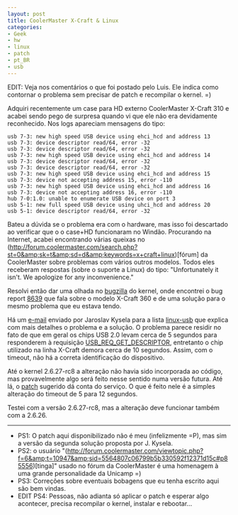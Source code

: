 ```yaml
---
layout: post
title: CoolerMaster X-Craft & Linux
categories:
- Geek
- hw
- linux
- patch
- pt_BR
- usb
---
```

EDIT: Veja nos comentários o que foi postado pelo Luis. Ele indica como contornar o problema sem precisar de patch e recompilar o kernel. =)

Adquiri recentemente um case para HD externo CoolerMaster X-Craft 310 e acabei sendo pego de surpresa quando vi que ele não era devidamente reconhecido. Nos logs apareciam mensagens do tipo:

```
usb 7-3: new high speed USB device using ehci_hcd and address 13
usb 7-3: device descriptor read/64, error -32
usb 7-3: device descriptor read/64, error -32
usb 7-3: new high speed USB device using ehci_hcd and address 14
usb 7-3: device descriptor read/64, error -32
usb 7-3: device descriptor read/64, error -32
usb 7-3: new high speed USB device using ehci_hcd and address 15
usb 7-3: device not accepting address 15, error -110
usb 7-3: new high speed USB device using ehci_hcd and address 16
usb 7-3: device not accepting address 16, error -110
hub 7-0:1.0: unable to enumerate USB device on port 3
usb 5-1: new full speed USB device using uhci_hcd and address 20
usb 5-1: device descriptor read/64, error -32
```

Bateu a dúvida se o problema era com o hardware, mas isso foi descartado ao verificar que o o case+HD funcionaram no Windão. Procurando na Internet, acabei encontrando várias queixas no (http://forum.coolermaster.com/search.php?st=0&amp;sk=t&amp;sd=d&amp;keywords=x+craft+linux)[fórum] da CoolerMaster sobre problemas com vários outros modelos. Todos eles receberam respostas (sobre o suporte a Linux) do tipo: "Unfortunately it isn't.  We apologize for any inconvenience."

Resolvi então dar uma olhada no [bugzilla](http://bugzilla.kernel.org/) do kernel, onde encontrei o bug report [8639](http://bugzilla.kernel.org/show_bug.cgi?id=8639) que fala sobre o modelo X-Craft 360 e de uma solução para o mesmo problema que eu estava tendo.

Há um [e-mail](http://kerneltrap.org/mailarchive/linux-usb/2008/9/16/3311254) enviado por Jaroslav Kysela para a lista [linux-usb](http://vger.kernel.org/vger-lists.html#linux-usb) que explica com mais detalhes o problema e a solução. O problema parece residir no fato de que em geral os chips USB 2.0 levam cerca de 5 segundos para responderem à requisição [USB_REQ_GET_DESCRIPTOR](http://www.gelato.unsw.edu.au/lxr/source/include/linux/usb_ch9.h#L56), entretanto o chip utilizado na linha X-Craft demora cerca de 10 segundos. Assim, com o timeout, não há a correta identificação do dispositivo.

Até o kernel 2.6.27-rc8 a alteração não havia sido incorporada ao código, mas provavelmente algo será feito nesse sentido numa versão futura. Até lá, o [patch](http://www.anselmolsm.org/blog/files/patch-2.6.27-rc8.patch) sugerido dá conta do serviço. O que é feito nele é a simples alteração do timeout de 5 para 12 segundos.

Testei com a versão 2.6.27-rc8, mas a alteração deve funcionar também com a 2.6.26.

---

  * PS1: O patch aqui disponibilizado não é meu (infelizmente =P), mas sim a versão da segunda solução proposta por J. Kysela.
  * PS2: o usuário "(http://forum.coolermaster.com/viewtopic.php?f=6&amp;t=10947&amp;sid=5564807c06799b5b330592f12371d15c#p85556)[tinga]" usado no fórum da CoolerMaster é uma homenagem à uma grande personalidade da Unicamp =)
  * PS3: Correções sobre eventuais bobagens que eu tenha escrito aqui são bem vindas.
  * EDIT PS4: Pessoas, não adianta só aplicar o patch e esperar algo acontecer, precisa recompilar o kernel, instalar e rebootar...